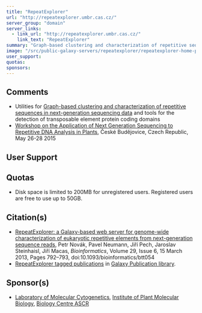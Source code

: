 ```yaml
---
title: "RepeatExplorer"
url: "http://repeatexplorer.umbr.cas.cz/"
server_group: "domain"
server_links: 
  - link_url: "http://repeatexplorer.umbr.cas.cz/"
    link_text: "RepeatExplorer"
summary: "Graph-based clustering and characterization of repetitive sequences, and detection of transposable element protein coding domains "
image: "/src/public-galaxy-servers/repeatexplorer/repeatexplorer-home-page-300.png"
user_support: 
quotas: 
sponsors: 
---
```


## Comments

* Utilities for [Graph-based clustering and characterization of repetitive sequences in next-generation sequencing data](http://www.biomedcentral.com/1471-2105/11/378) and tools for the detection of transposable element protein coding domains
* [Workshop on the Application of Next Generation Sequencing to Repetitive DNA Analysis in Plants](http://w3lamc.umbr.cas.cz/repeatexplorer/?page_id=14), České Budějovice, Czech Republic, May 26-28 2015

## User Support


## Quotas

* Disk space is limited to 200MB for unregistered users. Registered users are free to use up to 50GB.

## Citation(s)

* [RepeatExplorer: a Galaxy-based web server for genome-wide characterization of eukaryotic repetitive elements from next-generation sequence reads](https://doi.org/10.1093/bioinformatics/btt054), Petr Novák, Pavel Neumann, Jiří Pech, Jaroslav Steinhaisl, Jiří Macas,
*Bioinformatics*, Volume 29, Issue 6, 15 March 2013, Pages 792–793, doi:10.1093/bioinformatics/btt054
* [RepeatExplorer tagged publications](https://www.zotero.org/groups/1732893/galaxy/items/tag/%3ERepeatExplorer) in [Galaxy Publication library](/src/publication-library/index.md).

## Sponsor(s)

* [Laboratory of Molecular Cytogenetics](http://w3lamc.umbr.cas.cz/lamc/), [Institute of Plant Molecular Biology](http://www.umbr.cas.cz/), [Biology Centre ASCR](http://www.bc.cas.cz/en/)
